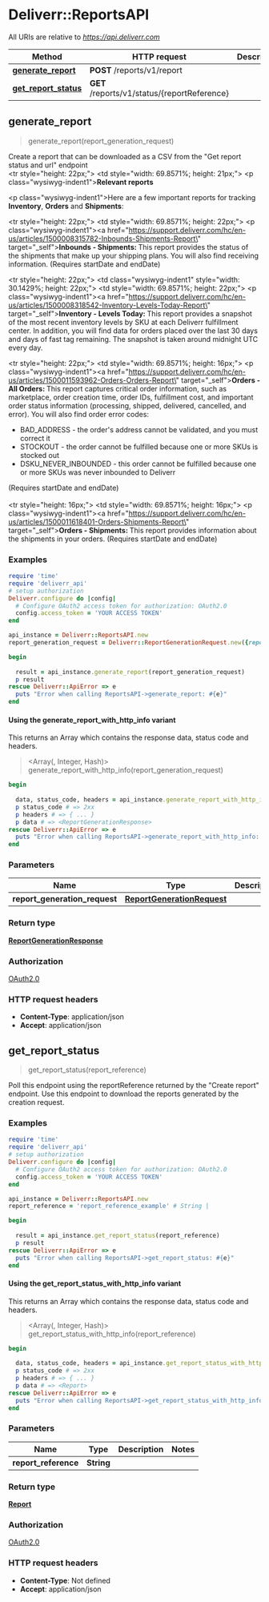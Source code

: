 # Deliverr::ReportsAPI

All URIs are relative to *https://api.deliverr.com*

| Method | HTTP request | Description |
| ------ | ------------ | ----------- |
| [**generate_report**](ReportsAPI.md#generate_report) | **POST** /reports/v1/report |  |
| [**get_report_status**](ReportsAPI.md#get_report_status) | **GET** /reports/v1/status/{reportReference} |  |


## generate_report

> <ReportGenerationResponse> generate_report(report_generation_request)



Create a report that can be downloaded as a CSV from the \"Get report status and url\" endpoint <tbody>               <br>               <tr style=\"height: 22px;\">               <td style=\"width: 69.8571%; height: 21px;\">               <p class=\"wysiwyg-indent1\"><strong>Relevant reports</strong></p>               <p class=\"wysiwyg-indent1\">Here are a few important reports for tracking <b>Inventory</b>,                                          <b>Orders</b> and <b>Shipments</b>:</p>               </td>               </tr>               <tr style=\"height: 22px;\">               <td style=\"width: 69.8571%; height: 22px;\">               <p class=\"wysiwyg-indent1\"><a href=\"https://support.deliverr.com/hc/en-us/articles/1500008315782-Inbounds-Shipments-Report\" target=\"_self\"><strong>Inbounds - Shipments: </strong></a>This report provides the status of the shipments that make up your shipping plans. You will also find receiving information. (Requires startDate and endDate)<em>&nbsp;</em></p>               </td>               <tr style=\"height: 22px;\">               <td class=\"wysiwyg-indent1\" style=\"width: 30.1429%; height: 22px;\">               </td>               <td style=\"width: 69.8571%; height: 22px;\">               <p class=\"wysiwyg-indent1\"><a href=\"https://support.deliverr.com/hc/en-us/articles/1500008318542-Inventory-Levels-Today-Report\" target=\"_self\"><strong>Inventory - Levels Today: </strong></a>This report provides a snapshot of the most recent inventory levels by SKU at each Deliverr fulfillment center. In addition, you will find data for orders placed over the last 30 days and days of fast tag remaining. The snapshot is taken around midnight UTC every day.</p>               </td>               </tr>               <tr style=\"height: 22px;\">               <td style=\"width: 69.8571%; height: 16px;\">               <p class=\"wysiwyg-indent1\"><a href=\"https://support.deliverr.com/hc/en-us/articles/1500011593962-Orders-Orders-Report\" target=\"_self\"><strong>Orders - All Orders: </strong></a>This report captures critical order information, such as marketplace, order creation time, order IDs, fulfillment cost, and important order status information (processing, shipped, delivered, cancelled, and error). You will also find order error codes:</p>               <ul>               <li>BAD_ADDRESS - the order's address cannot be validated, and you must correct it</li>               <li>STOCKOUT - the order cannot be fulfilled because one or more SKUs is stocked out</li>               <li>DSKU_NEVER_INBOUNDED - this order cannot be fulfilled because one or more SKUs was never inbounded to Deliverr</li>               </ul>               (Requires startDate and endDate) <br><br>               </td>               </tr>               <tr style=\"height: 16px;\">               <td style=\"width: 69.8571%; height: 16px;\">               <p class=\"wysiwyg-indent1\"><a href=\"https://support.deliverr.com/hc/en-us/articles/1500011618401-Orders-Shipments-Report\" target=\"_self\"><strong>Orders - Shipments: </strong></a>This report provides information about the shipments in your orders. (Requires startDate and endDate)</p>               </td>               </tr>               </tbody>

### Examples

```ruby
require 'time'
require 'deliverr_api'
# setup authorization
Deliverr.configure do |config|
  # Configure OAuth2 access token for authorization: OAuth2.0
  config.access_token = 'YOUR ACCESS TOKEN'
end

api_instance = Deliverr::ReportsAPI.new
report_generation_request = Deliverr::ReportGenerationRequest.new({report_type: Deliverr::SellerReportType::BILLING_INVOICES}) # ReportGenerationRequest | 

begin
  
  result = api_instance.generate_report(report_generation_request)
  p result
rescue Deliverr::ApiError => e
  puts "Error when calling ReportsAPI->generate_report: #{e}"
end
```

#### Using the generate_report_with_http_info variant

This returns an Array which contains the response data, status code and headers.

> <Array(<ReportGenerationResponse>, Integer, Hash)> generate_report_with_http_info(report_generation_request)

```ruby
begin
  
  data, status_code, headers = api_instance.generate_report_with_http_info(report_generation_request)
  p status_code # => 2xx
  p headers # => { ... }
  p data # => <ReportGenerationResponse>
rescue Deliverr::ApiError => e
  puts "Error when calling ReportsAPI->generate_report_with_http_info: #{e}"
end
```

### Parameters

| Name | Type | Description | Notes |
| ---- | ---- | ----------- | ----- |
| **report_generation_request** | [**ReportGenerationRequest**](ReportGenerationRequest.md) |  |  |

### Return type

[**ReportGenerationResponse**](ReportGenerationResponse.md)

### Authorization

[OAuth2.0](../README.md#OAuth2.0)

### HTTP request headers

- **Content-Type**: application/json
- **Accept**: application/json


## get_report_status

> <Report> get_report_status(report_reference)



Poll this endpoint using the reportReference returned by the \"Create report\" endpoint. Use this endpoint to download the reports generated by the creation request.

### Examples

```ruby
require 'time'
require 'deliverr_api'
# setup authorization
Deliverr.configure do |config|
  # Configure OAuth2 access token for authorization: OAuth2.0
  config.access_token = 'YOUR ACCESS TOKEN'
end

api_instance = Deliverr::ReportsAPI.new
report_reference = 'report_reference_example' # String | 

begin
  
  result = api_instance.get_report_status(report_reference)
  p result
rescue Deliverr::ApiError => e
  puts "Error when calling ReportsAPI->get_report_status: #{e}"
end
```

#### Using the get_report_status_with_http_info variant

This returns an Array which contains the response data, status code and headers.

> <Array(<Report>, Integer, Hash)> get_report_status_with_http_info(report_reference)

```ruby
begin
  
  data, status_code, headers = api_instance.get_report_status_with_http_info(report_reference)
  p status_code # => 2xx
  p headers # => { ... }
  p data # => <Report>
rescue Deliverr::ApiError => e
  puts "Error when calling ReportsAPI->get_report_status_with_http_info: #{e}"
end
```

### Parameters

| Name | Type | Description | Notes |
| ---- | ---- | ----------- | ----- |
| **report_reference** | **String** |  |  |

### Return type

[**Report**](Report.md)

### Authorization

[OAuth2.0](../README.md#OAuth2.0)

### HTTP request headers

- **Content-Type**: Not defined
- **Accept**: application/json

